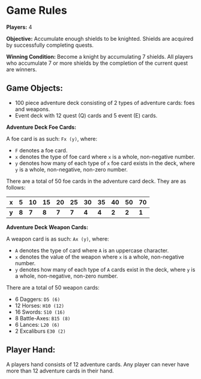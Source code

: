 
# Game Rules

**Players:** 4

**Objective:** Accumulate enough shields to be knighted. Shields are acquired by successfully completing quests.

**Winning Condition:** Become a knight by accumulating 7 shields. All players who accumulate 7 or more shields by the completion of the current quest are winners. 

## Game Objects:

- 100 piece adventure deck consisting of 2 types of adventure cards: foes and weapons.
- Event deck with 12 quest (Q) cards and 5 event (E) cards.

**Adventure Deck Foe Cards:**

A foe card is as such: `Fx (y)`, where:
- `F` denotes a foe card.
- `x` denotes the type of foe card where `x` is a whole, non-negative number.
- `y` denotes how many of each type of `x` foe card exists in the deck, where `y` is a whole, non-negative, non-zero number.

There are a total of 50 foe cards in the adventure card deck. They are as follows: 


|**x**|**5**|**10**|**15**|**20**|**25**|**30**|**35**|**40**|**50**|**70**|
|-|-|-|-|-|-|-|-|-|-|-|
|**y**|**8**|**7**|**8**|**7**|**7**|**4**|**4**|**2**|**2**|**1**|

**Adventure Deck Weapon Cards:**

A weapon card is as such: `Ax (y)`, where:
- `A` denotes the type of card where `A` is an uppercase character.
- `x` denotes the value of the weapon where `x` is a whole, non-negative number.
- `y` denotes how many of each type of `A` cards exist in the deck, where `y` is a whole, non-negative, non-zero number.

There are a total of 50 weapon cards:
- 6 Daggers: `D5 (6)`
- 12 Horses: `H10 (12)`
- 16 Swords: `S10 (16)`
- 8 Battle-Axes: `B15 (8)`
- 6 Lances: `L20 (6)`
- 2 Excaliburs `E30 (2)`

## Player Hand:

A players hand consists of 12 adventure cards. Any player can never have more than 12 adventure cards in their hand.
